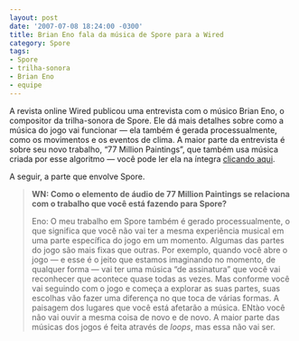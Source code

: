 ```yaml
---
layout: post
date: '2007-07-08 18:24:00 -0300'
title: Brian Eno fala da música de Spore para a Wired
category: Spore
tags:
- Spore
- trilha-sonora
- Brian Eno
- equipe
---
```

A revista online Wired publicou uma entrevista com o músico Brian Eno, o compositor da trilha-sonora de Spore. Ele dá mais detalhes sobre como a música do jogo vai funcionar — ela também é gerada processualmente, como os movimentos e os eventos de clima. A maior parte da entrevista é sobre seu novo trabalho, “77 Million Paintings”, que também usa música criada por esse algoritmo — você pode ler ela na íntegra [clicando aqui](http://www.wired.com/culture/art/news/2007/07/eno_qa).

A seguir, a parte que envolve Spore.

> **WN: Como o elemento de áudio de 77 Million Paintings se relaciona com o trabalho que você está fazendo para Spore?**
>
> Eno: O meu trabalho em Spore também é gerado processualmente, o que significa que você não vai ter a mesma experiência musical em uma parte específica do jogo em um momento. Algumas das partes do jogo são mais fixas que outras. Por exemplo, quando você abre o jogo — e esse é o jeito que estamos imaginando no momento, de qualquer forma — vai ter uma música “de assinatura” que você vai reconhecer que acontece quase todas as vezes. Mas conforme você vai seguindo com o jogo e começa a explorar as suas partes, suas escolhas vão fazer uma diferença no que toca de várias formas. A paisagem dos lugares que você está afetarão a música. ENtào você não vai ouvir a mesma coisa de novo e de novo. A maior parte das músicas dos jogos é feita através de _loops_, mas essa não vai ser.